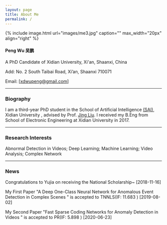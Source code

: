 ```yaml
---
layout: page
title: About Me
permalink: /
---
```


{% include image.html url="images/me3.jpg" caption="" max_width="20px" align="right" %}

#### Peng Wu 吴鹏

A PhD Candidate of Xidian University, Xi'an, Shaanxi, China

Add: No. 2 South Taibai Road, Xi’an, Shaanxi 710071

Email: [[xdwupeng@gmail.com](xdwupeng@gmail.com)]

---

### Biography

I am a third-year PhD student in the School of Artificial Intelligence [(SAI)](http://sai.xidian.edu.cn/ ), Xidian University , advised by Prof. [Jing Liu](http://web.xidian.edu.cn/liujing/). I received my B.Eng from School of  Electronic Engineering at Xidian University in 2017.

---

### Research Interests

Abnormal Detection in Videos; Deep Learning; Machine Learning; Video Analysis; Complex Network

------

### News

Congratulations to Yujia on receiving the National Scholarship~ [2018-11-16]

My First Paper "A Deep One-Class Neural Network for Anomalous Event Detection in Complex Scenes " is accepted to TNNLS(IF: 11.683 )  [2019-08-02]

My Second Paper "Fast Sparse Coding Networks for Anomaly Detection in Videos " is accepted to PR(IF: 5.898 )  [2020-06-23]

